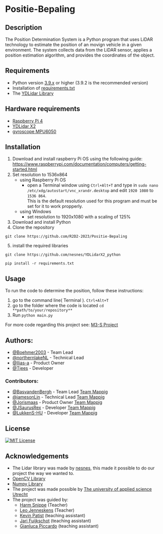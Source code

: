 # Positie-Bepaling
## Description
The Position Determination System is a Python program that uses LiDAR technology to estimate the position of an movign vehicle in a given environment. The system collects data from the LiDAR sensor, applies a position estimation algorithm, and provides the coordinates of the object.

## Requirements
* Python version [3.9.x](https://www.python.org/downloads/release/python-392/) or higher (3.9.2 is the recommended version)
* Installation of [requirements.txt](requirements.txt)
* The [YDLidar Library](https://github.com/nesnes/YDLidarX2_python)

## Hardware requirements
* [Raspberry Pi 4](https://www.raspberrypi.com/products/raspberry-pi-4-model-b/)
* [YDLidar X2](https://www.ydlidar.com/products/view/6.html)
* [gyroscope MPU6050](https://www.amazon.nl/ARCELI-versnellingsmeter-gyroscoop-versnellingssensor-gegevensuitgang/dp/B07BVXN2GP/ref=asc_df_B07BVXN2GP/?tag=nlshogostdde-21&linkCode=df0&hvadid=430548884871&hvpos=&hvnetw=g&hvrand=10590259427188414527&hvpone=&hvptwo=&hvqmt=&hvdev=c&hvdvcmdl=&hvlocint=&hvlocphy=9063545&hvtargid=pla-928293154057&psc=1)

## Installation
1. Download and install raspberry Pi OS using the following guide:
    https://www.raspberrypi.com/documentation/computers/getting-started.html
2. Set resolution to 1536x864
    - using Raspberry Pi OS
        - open a Terminal window using ```Ctrl+Alt+T``` and type in `sudo nano /etc/xdg/autostart/vnc_xrandr.desktop` and edit `1920 1080` to `1536 864`.<br />
        This is the default resolution used for this program and must be set for it to work propperly.
    - using Windows
        - set resolution to 1920x1080 with a scaling of 125%
3. Download and install Python
4. Clone the repository 
```
git clone https://github.com/R2D2-2023/Positie-Bepaling
```
5. install the required libraries
``` 
git clone https://github.com/nesnes/YDLidarX2_python
```
```
pip install -r requirements.txt
```
## Usage
To run the code to determine the position, follow these instructions:
1.  go to the command line( Terminal ). ```Ctrl+Alt+T```
2.  go to the folder where the code is located ```cd **path/to/your/repository**```
3.  Run ```python main.py```

For more code regarding this project see: [M3-S Project](https://github.com/orgs/R2D2-2023/repositories) 

## Authors:
- [@Boehmer2003](https://github.com/Boehmer2003) - Team Lead 
- [@northernlakeNL](https://github.com/northernlakeNL) - Technical Lead
- [@Ilias-a](https://github.com/Ilias-a) - Product Owner
- [@Tjees](https://github.com/Tjees) - Developer
### Contributors:
- [@BasvandenBergh](https://github.com/BasvandenBergh) - Team Lead [Team Mappig](https://github.com/R2D2-2023/Mapping)
- [@jamesonLin](https://www.github.com/jamesonLin) - Technical Lead [Team Mappig](https://github.com/R2D2-2023/Mapping)
- [@Jorismaas](https://github.com/Jorismaas) - Product Owner [Team Mappig](https://github.com/R2D2-2023/Mapping)
- [@JSaurusRex](https://github.com/JSaurusRex) - Developer [Team Mappig](https://github.com/R2D2-2023/Mapping)
- [@LukkenS-HU](https://github.com/LukkenS-HU) - Developer [Team Mappig](https://github.com/R2D2-2023/Mapping)

## License
[![MIT License](https://img.shields.io/badge/License-MIT-green.svg)](https://choosealicense.com/licenses/mit/)

## Acknowledgements
- The Lidar library was made by [nesnes](https://github.com/nesnes), this made it possible to do our project the way we wanted to.
- [OpenCV Library](https://docs.opencv.org/3.4/index.html)
- [Numpy Library](https://numpy.org/doc/stable/)
- The project was made possible by [The university of applied science Utrecht](https://www.internationalhu.com/)
- The project was guided by:
    - [Harm Snippe](https://github.com/orgs/R2D2-2023/people/n0harm) (Teacher)
    - [Leo Jenneskens](https://github.com/orgs/R2D2-2023/people/leojenns) (Teacher)
    - [Kevin Patist](https://github.com/orgs/R2D2-2023/people/KevinPatist) (teaching assistant)
    - [Jari Fuijkschot](https://github.com/orgs/R2D2-2023/people/JariKanarie) (teaching assistant)
    - [Gianluca Piccardo](https://github.com/orgs/R2D2-2023/people/Gian1080) (teaching assistant)